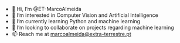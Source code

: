 - 👋 Hi, I’m @ET-MarcoAlmeida
- 👀 I’m interested in Computer Vision and Artificial Intelligence
- 🌱 I’m currently learning Python and machine learning
- 💞️ I’m looking to collaborate on projects regarding machine learning
- 📫 Reach me at marcoalmeida@extra-terrestre.pt 

<!---
ET-MarcoAlmeida/ET-MarcoAlmeida is a ✨ special ✨ repository because its `README.md` (this file) appears on your GitHub profile.
You can click the Preview link to take a look at your changes.
--->

